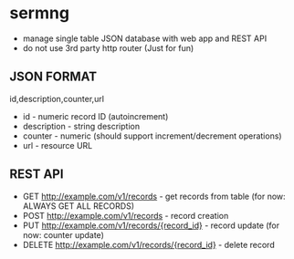 # sermng
- manage single table JSON database with web app and REST API
- do not use 3rd party http router (Just for fun)

## JSON FORMAT
id,description,counter,url

* id - numeric record ID (autoincrement)
* description - string description
* counter - numeric (should support increment/decrement operations)
* url - resource URL

## REST API

* GET http://example.com/v1/records - get records from table (for now: ALWAYS GET ALL RECORDS)
* POST http://example.com/v1/records - record creation 
* PUT http://example.com/v1/records/{record_id} - record update (for now: counter update)
* DELETE http://example.com/v1/records/{record_id} - delete record